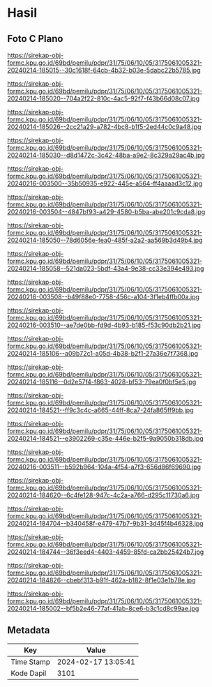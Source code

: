 # Hasil

## Foto C Plano

https://sirekap-obj-formc.kpu.go.id/69bd/pemilu/pdpr/31/75/06/10/05/3175061005321-20240214-185015--30c1618f-64cb-4b32-b03e-5dabc22b5785.jpg

https://sirekap-obj-formc.kpu.go.id/69bd/pemilu/pdpr/31/75/06/10/05/3175061005321-20240214-185020--704a2f22-810c-4ac5-92f7-f43b66d08c07.jpg

https://sirekap-obj-formc.kpu.go.id/69bd/pemilu/pdpr/31/75/06/10/05/3175061005321-20240214-185026--2cc21a29-a782-4bc8-b1f5-2ed44c0c9a48.jpg

https://sirekap-obj-formc.kpu.go.id/69bd/pemilu/pdpr/31/75/06/10/05/3175061005321-20240214-185030--d8d1472c-3c42-48ba-a9e2-8c329a29ac4b.jpg

https://sirekap-obj-formc.kpu.go.id/69bd/pemilu/pdpr/31/75/06/10/05/3175061005321-20240216-003500--35b50935-e922-445e-a564-ff4aaaad3c12.jpg

https://sirekap-obj-formc.kpu.go.id/69bd/pemilu/pdpr/31/75/06/10/05/3175061005321-20240216-003504--4847bf93-a429-4580-b5ba-abe201c9cda8.jpg

https://sirekap-obj-formc.kpu.go.id/69bd/pemilu/pdpr/31/75/06/10/05/3175061005321-20240214-185050--78d6056e-fea0-485f-a2a2-aa569b3d49b4.jpg

https://sirekap-obj-formc.kpu.go.id/69bd/pemilu/pdpr/31/75/06/10/05/3175061005321-20240214-185058--521da023-5bdf-43a4-9e38-cc33e394e493.jpg

https://sirekap-obj-formc.kpu.go.id/69bd/pemilu/pdpr/31/75/06/10/05/3175061005321-20240216-003508--b49f88e0-7758-456c-a104-3f1eb4ffb00a.jpg

https://sirekap-obj-formc.kpu.go.id/69bd/pemilu/pdpr/31/75/06/10/05/3175061005321-20240216-003510--ae7de0bb-fd9d-4b93-b185-f53c90db2b21.jpg

https://sirekap-obj-formc.kpu.go.id/69bd/pemilu/pdpr/31/75/06/10/05/3175061005321-20240214-185106--a09b72c1-a05d-4b38-b2f1-27a36e7f7368.jpg

https://sirekap-obj-formc.kpu.go.id/69bd/pemilu/pdpr/31/75/06/10/05/3175061005321-20240214-185116--0d2e57f4-f863-4028-bf53-79ea0f0bf5e5.jpg

https://sirekap-obj-formc.kpu.go.id/69bd/pemilu/pdpr/31/75/06/10/05/3175061005321-20240214-184521--ff9c3c4c-a665-44ff-8ca7-24fa865ff9bb.jpg

https://sirekap-obj-formc.kpu.go.id/69bd/pemilu/pdpr/31/75/06/10/05/3175061005321-20240214-184521--e3902269-c35e-446e-b2f5-9a9050b318db.jpg

https://sirekap-obj-formc.kpu.go.id/69bd/pemilu/pdpr/31/75/06/10/05/3175061005321-20240216-003511--b592b964-104a-4f54-a7f3-656d86f69690.jpg

https://sirekap-obj-formc.kpu.go.id/69bd/pemilu/pdpr/31/75/06/10/05/3175061005321-20240214-184620--6c4fe128-947c-4c2a-a766-d295c11730a6.jpg

https://sirekap-obj-formc.kpu.go.id/69bd/pemilu/pdpr/31/75/06/10/05/3175061005321-20240214-184704--b340458f-e479-47b7-9b31-3d45f4b46328.jpg

https://sirekap-obj-formc.kpu.go.id/69bd/pemilu/pdpr/31/75/06/10/05/3175061005321-20240214-184744--36f3eed4-4403-4459-85fd-ca2bb25424b7.jpg

https://sirekap-obj-formc.kpu.go.id/69bd/pemilu/pdpr/31/75/06/10/05/3175061005321-20240214-184826--cbebf313-b91f-462a-b182-8f1e03e1b78e.jpg

https://sirekap-obj-formc.kpu.go.id/69bd/pemilu/pdpr/31/75/06/10/05/3175061005321-20240214-185002--bf5b2e46-77af-41ab-8ce6-b3c1cd8c99ae.jpg


## Metadata

| Key        | Value               |
| ---------- | ------------------- |
| Time Stamp | 2024-02-17 13:05:41 |
| Kode Dapil | 3101                |



